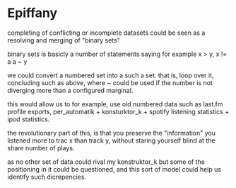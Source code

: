 # Epiffany


completing of conflicting or incomplete datasets could be seen as a resolving and merging of "binary sets"

binary sets is basicly a number of statements saying for example x > y, x != a a ~ y 

we could convert a numbered set into a such a set. that is, loop over it, concluding such as above, where ~ could be used if the number is not diverging more than a configured marginal.

this would allow us to for example, use old numbered data such as last.fm profile exports, per_automatik + konsturktor_k + spotify listening statistics + ipod statistics.

the revolutionary part of this, is that you preserve the "information" you listened more to trac x than track y, without staring yourself blind at the share number of plays.

as no other set of data could rival my konstruktor_k but some of the positioning in it could be questioned, and this sort of model could help us identify such dicrepencies.

